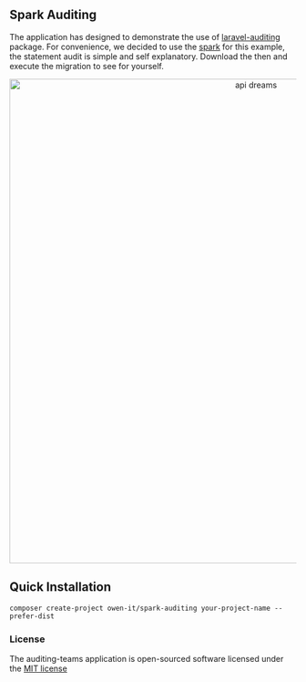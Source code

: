 ## Spark Auditing

The application has designed to demonstrate the use of [laravel-auditing](https://github.com/owen-it/laravel-auditing) package. For convenience, we decided to use the [spark](https://github.com/laravel/spark) for this example, the statement audit is simple and self explanatory. Download the then and execute the migration to see for yourself.

<p align="center">
  <img src="https://raw.githubusercontent.com/owen-it/spark-auditing/master/public/img/spark-auditing.png" width="850px" alt="api dreams" />
</p>

## Quick Installation

    composer create-project owen-it/spark-auditing your-project-name --prefer-dist

### License

The auditing-teams application is open-sourced software licensed under the [MIT license](http://opensource.org/licenses/MIT)

